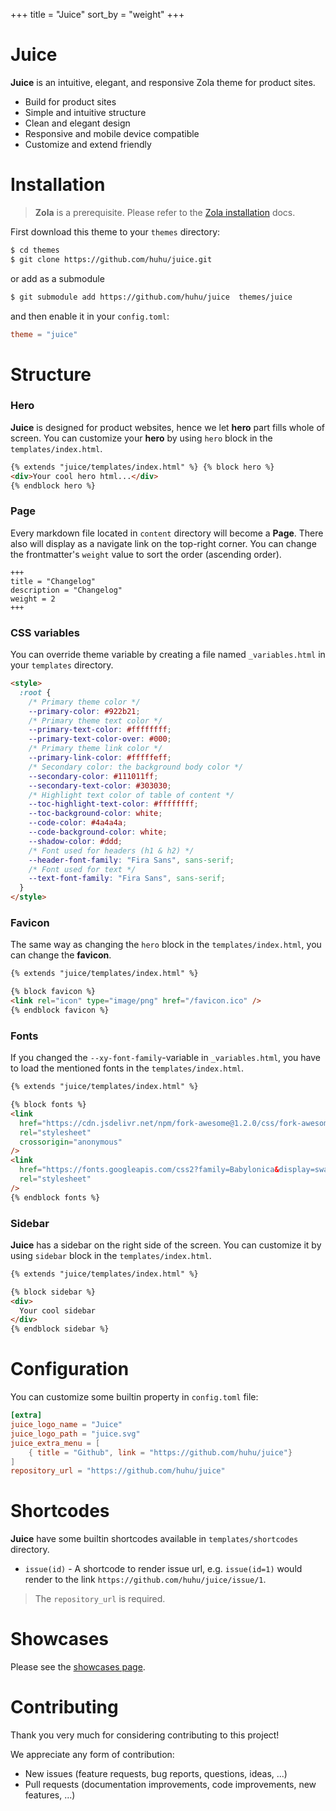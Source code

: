 +++
title = "Juice"
sort_by = "weight"
+++

# Juice

**Juice** is an intuitive, elegant, and responsive Zola theme for product sites.

- Build for product sites
- Simple and intuitive structure
- Clean and elegant design
- Responsive and mobile device compatible
- Customize and extend friendly

# Installation

> **Zola** is a prerequisite. Please refer to the [Zola installation](https://www.getzola.org/documentation/getting-started/installation/) docs.

First download this theme to your `themes` directory:

```bash
$ cd themes
$ git clone https://github.com/huhu/juice.git
```

or add as a submodule

```bash
$ git submodule add https://github.com/huhu/juice  themes/juice
```

and then enable it in your `config.toml`:

```toml
theme = "juice"
```

# Structure

### Hero

**Juice** is designed for product websites, hence we let **hero** part fills whole of screen.
You can customize your **hero** by using `hero` block in the `templates/index.html`.

```html
{% extends "juice/templates/index.html" %} {% block hero %}
<div>Your cool hero html...</div>
{% endblock hero %}
```

### Page

Every markdown file located in `content` directory will become a **Page**. There also will display as
a navigate link on the top-right corner.
You can change the frontmatter's `weight` value to sort the order (ascending order).

```
+++
title = "Changelog"
description = "Changelog"
weight = 2
+++

```

### CSS variables

You can override theme variable by creating a file named `_variables.html` in your `templates` directory.

```html
<style>
  :root {
    /* Primary theme color */
    --primary-color: #922b21;
    /* Primary theme text color */
    --primary-text-color: #ffffffff;
    --primary-text-color-over: #000;
    /* Primary theme link color */
    --primary-link-color: #fffffeff;
    /* Secondary color: the background body color */
    --secondary-color: #111011ff;
    --secondary-text-color: #303030;
    /* Highlight text color of table of content */
    --toc-highlight-text-color: #ffffffff;
    --toc-background-color: white;
    --code-color: #4a4a4a;
    --code-background-color: white;
    --shadow-color: #ddd;
    /* Font used for headers (h1 & h2) */
    --header-font-family: "Fira Sans", sans-serif;
    /* Font used for text */
    --text-font-family: "Fira Sans", sans-serif;
  }
</style>
```

### Favicon

The same way as changing the `hero` block in the `templates/index.html`, you can change the **favicon**.

```html
{% extends "juice/templates/index.html" %} 

{% block favicon %}
<link rel="icon" type="image/png" href="/favicon.ico" />
{% endblock favicon %}
```

### Fonts

If you changed the `--xy-font-family`-variable in `_variables.html`, you have to load the mentioned fonts in the `templates/index.html`.

```html
{% extends "juice/templates/index.html" %}

{% block fonts %}
<link
  href="https://cdn.jsdelivr.net/npm/fork-awesome@1.2.0/css/fork-awesome.min.css"
  rel="stylesheet"
  crossorigin="anonymous"
/>
<link
  href="https://fonts.googleapis.com/css2?family=Babylonica&display=swap"
  rel="stylesheet"
/>
{% endblock fonts %}
```

### Sidebar

**Juice** has a sidebar on the right side of the screen. You can customize it by using `sidebar` block in the `templates/index.html`.

```html
{% extends "juice/templates/index.html" %} 

{% block sidebar %}
<div>
  Your cool sidebar
</div>
{% endblock sidebar %}
```

# Configuration

You can customize some builtin property in `config.toml` file:

```toml
[extra]
juice_logo_name = "Juice"
juice_logo_path = "juice.svg"
juice_extra_menu = [
    { title = "Github", link = "https://github.com/huhu/juice"}
]
repository_url = "https://github.com/huhu/juice"
```

# Shortcodes

**Juice** have some builtin shortcodes available in `templates/shortcodes` directory.

- `issue(id)` - A shortcode to render issue url, e.g. `issue(id=1)` would render to the link `https://github.com/huhu/juice/issue/1`.

> The `repository_url` is required.

# Showcases

Please see the [showcases page](/showcases).

# Contributing

Thank you very much for considering contributing to this project!

We appreciate any form of contribution:

- New issues (feature requests, bug reports, questions, ideas, ...)
- Pull requests (documentation improvements, code improvements, new features, ...)
